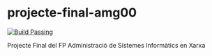 # projecte-final-amg00
[![Build Passing](https://github.com/dwyl/repo-badges/blob/master/svg/build-passing.svg)](https://hub.docker.com/r/amgxv/mossegada_web/)


Projecte Final del FP Administració de Sistemes Informàtics en Xarxa

